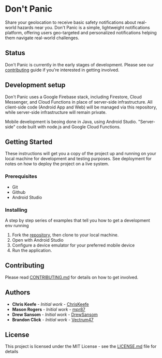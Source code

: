 # Don't Panic
Share your geolocation to receive basic safety notifications about real-world hazards near you. Don't Panic is a simple, lightweight notifications platform, offering users geo-targeted and personalized notifications helping them navigate real-world challenges.

## Status
Don't Panic is currently in the early stages of development. Please see our [contributing](https://github.com/ChrisKeefe/DontPanic/blob/master/CONTRIBUTING.md) guide if you're interested in getting involved.

## Development setup

Don't Panic uses a Google Firebase stack, including Firestore, Cloud Messenger, and Cloud Functions in place of server-side infrastructure. All client-side code (Android App and Web) will be managed via this repository, while server-side infrastructure will remain private. 

Mobile development is beoing done in Java, using Android Studio. "Server-side" code built with node.js and Google Cloud Functions.


## Getting Started

These instructions will get you a copy of the project up and running on your local machine for development and testing purposes. See deployment for notes on how to deploy the project on a live system.

### Prerequisites

- Git
- Github
- Android Studio


### Installing

A step by step series of examples that tell you how to get a development env running


1. Fork the [repository](https://github.com/ChrisKeefe/DontPanic), then clone to your local machine.
2. Open with Android Studio
3. Configure a device emulator for your preferred mobile device
4. Run the application.

## Contributing

Please read [CONTRIBUTING.md](https://github.com/ChrisKeefe/DontPanic/blob/master/CONTRIBUTING.md) for details on how to get involved.

## Authors

* **Chris Keefe** - *Initial work* - [ChrisKeefe](https://github.com/ChrisKeefe)
* **Mason Rogers** - *Initial work* - [mpr87](https://github.com/mpr87)
* **Drew Sansom** - *Initial work* - [DrewSansom](https://github.com/DrewSansom)
* **Brandon Click** - *Initial work* - [Vectrum47](https://github.com/Vectrum47)

## License

This project is licensed under the MIT License - see the [LICENSE.md](LICENSE.md) file for details
